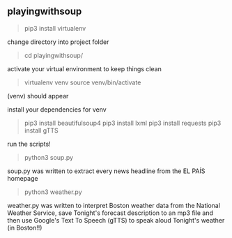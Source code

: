 ## playingwithsoup

> pip3 install virtualenv

change directory into project folder

>cd playingwithsoup/

activate your virtual environment to keep things clean

>virtualenv venv
>source venv/bin/activate

(venv) should appear

install your dependencies for venv

>pip3 install beautifulsoup4
>pip3 install lxml
>pip3 install requests
>pip3 install gTTS

run the scripts!

>python3 soup.py

soup.py was written to extract every news headline from the EL PAÍS homepage

>python3 weather.py

weather.py was written to interpret Boston weather data from the National Weather Service, save Tonight's forecast description to an mp3 file and then use Google's Text To Speech (gTTS) to speak aloud Tonight's weather (in Boston!!)
